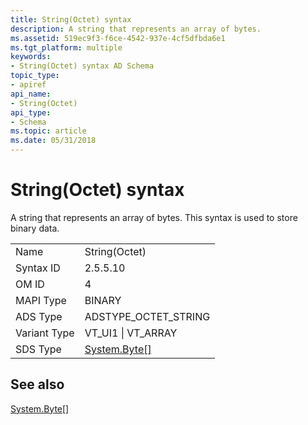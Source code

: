 ```yaml
---
title: String(Octet) syntax
description: A string that represents an array of bytes.
ms.assetid: 519ec9f3-f6ce-4542-937e-4cf5dfbda6e1
ms.tgt_platform: multiple
keywords:
- String(Octet) syntax AD Schema
topic_type:
- apiref
api_name:
- String(Octet)
api_type:
- Schema
ms.topic: article
ms.date: 05/31/2018
---
```


# String(Octet) syntax

A string that represents an array of bytes. This syntax is used to store binary data.



|              |                                                                   |
|--------------|-------------------------------------------------------------------|
| Name         | String(Octet)                                                     |
| Syntax ID    | 2.5.5.10                                                          |
| OM ID        | 4                                                                 |
| MAPI Type    | BINARY                                                            |
| ADS Type     | ADSTYPE\_OCTET\_STRING                                            |
| Variant Type | VT\_UI1 \| VT\_ARRAY                                              |
| SDS Type     | [System.Byte\[\]](https://go.microsoft.com/fwlink/p/?linkid=83861) |



## See also

<dl> <dt>

[System.Byte\[\]](https://go.microsoft.com/fwlink/p/?linkid=83861)
</dt> </dl>

 

 




